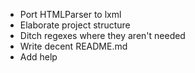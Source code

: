  - Port HTMLParser to lxml
 - Elaborate project structure
 - Ditch regexes where they aren't needed
 - Write decent README.md
 - Add help
